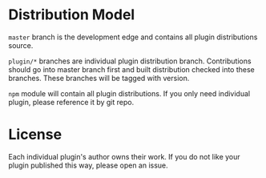 
# Distribution Model

`master` branch is the development edge and contains all plugin distributions source.

`plugin/*` branches are individual plugin distribution branch. Contributions
should go into master branch first and built distribution checked into these branches. These
branches will be tagged with version.

`npm` module will contain all plugin distributions. If you only need individual plugin, please
reference it by git repo.

# License

Each individual plugin's author owns their work. If you do not like your plugin published this
way, please open an issue.
